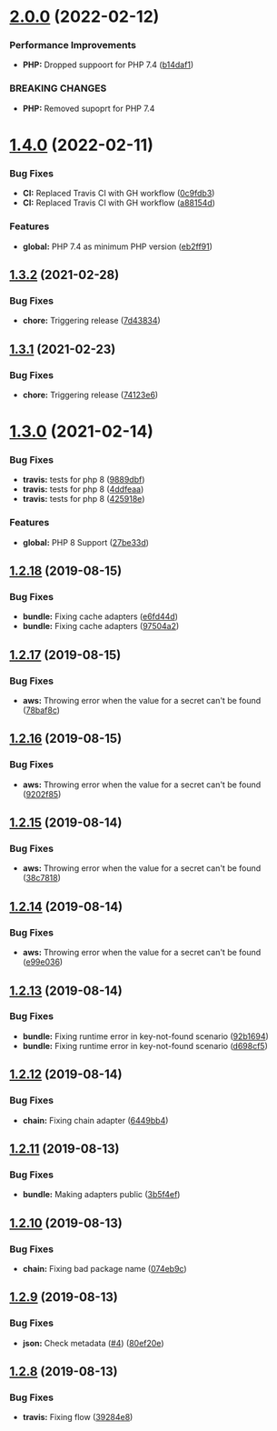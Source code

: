 # [2.0.0](https://github.com/secretary/php/compare/1.4.0...2.0.0) (2022-02-12)


### Performance Improvements

* **PHP:** Dropped suppoort for PHP 7.4 ([b14daf1](https://github.com/secretary/php/commit/b14daf1822875fa2c3f7cb2f8840737df7fed1bc))


### BREAKING CHANGES

* **PHP:** Removed supoprt for PHP 7.4

# [1.4.0](https://github.com/secretary/php/compare/1.3.2...1.4.0) (2022-02-11)


### Bug Fixes

* **CI:** Replaced Travis CI with GH workflow ([0c9fdb3](https://github.com/secretary/php/commit/0c9fdb3b3110b8060be96a06d0766bff4549bca6))
* **CI:** Replaced Travis CI with GH workflow ([a88154d](https://github.com/secretary/php/commit/a88154d88c8976d2990f6c62d1cbd8d0394c62ca))


### Features

* **global:** PHP 7.4 as minimum PHP version ([eb2ff91](https://github.com/secretary/php/commit/eb2ff91db84c3924eab57f43d59aa5c4eac61e4d))

## [1.3.2](https://github.com/secretary/php/compare/1.3.1...1.3.2) (2021-02-28)


### Bug Fixes

* **chore:** Triggering release ([7d43834](https://github.com/secretary/php/commit/7d4383441f058377bca4258408d38e05eb81853a))

## [1.3.1](https://github.com/secretary/php/compare/1.3.0...1.3.1) (2021-02-23)


### Bug Fixes

* **chore:** Triggering release ([74123e6](https://github.com/secretary/php/commit/74123e632d1c182a4d03ebf6852ca2e7a6dade1a))

# [1.3.0](https://github.com/secretary/php/compare/1.2.18...1.3.0) (2021-02-14)


### Bug Fixes

* **travis:** tests for php 8 ([9889dbf](https://github.com/secretary/php/commit/9889dbfd9fa639d6a942c2b2577323beccadb923))
* **travis:** tests for php 8 ([4ddfeaa](https://github.com/secretary/php/commit/4ddfeaaf27b8558a49d1a9381c2df335dbc0a96f))
* **travis:** tests for php 8 ([425918e](https://github.com/secretary/php/commit/425918e173f99ce623ab96ac2993675788d18d51))


### Features

* **global:** PHP 8 Support ([27be33d](https://github.com/secretary/php/commit/27be33d2771b56e938d38e335c442a19c3427c74))

## [1.2.18](https://github.com/secretary/php/compare/1.2.17...1.2.18) (2019-08-15)


### Bug Fixes

* **bundle:** Fixing cache adapters ([e6fd44d](https://github.com/secretary/php/commit/e6fd44d))
* **bundle:** Fixing cache adapters ([97504a2](https://github.com/secretary/php/commit/97504a2))

## [1.2.17](https://github.com/secretary/php/compare/1.2.16...1.2.17) (2019-08-15)


### Bug Fixes

* **aws:** Throwing error when the value for a secret can't be found ([78baf8c](https://github.com/secretary/php/commit/78baf8c))

## [1.2.16](https://github.com/secretary/php/compare/1.2.15...1.2.16) (2019-08-15)


### Bug Fixes

* **aws:** Throwing error when the value for a secret can't be found ([9202f85](https://github.com/secretary/php/commit/9202f85))

## [1.2.15](https://github.com/secretary/php/compare/1.2.14...1.2.15) (2019-08-14)


### Bug Fixes

* **aws:** Throwing error when the value for a secret can't be found ([38c7818](https://github.com/secretary/php/commit/38c7818))

## [1.2.14](https://github.com/secretary/php/compare/1.2.13...1.2.14) (2019-08-14)


### Bug Fixes

* **aws:** Throwing error when the value for a secret can't be found ([e99e036](https://github.com/secretary/php/commit/e99e036))

## [1.2.13](https://github.com/secretary/php/compare/1.2.12...1.2.13) (2019-08-14)


### Bug Fixes

* **bundle:** Fixing runtime error in key-not-found scenario ([92b1694](https://github.com/secretary/php/commit/92b1694))
* **bundle:** Fixing runtime error in key-not-found scenario ([d698cf5](https://github.com/secretary/php/commit/d698cf5))

## [1.2.12](https://github.com/secretary/php/compare/1.2.11...1.2.12) (2019-08-14)


### Bug Fixes

* **chain:** Fixing chain adapter ([6449bb4](https://github.com/secretary/php/commit/6449bb4))

## [1.2.11](https://github.com/secretary/php/compare/1.2.10...1.2.11) (2019-08-13)


### Bug Fixes

* **bundle:** Making adapters public ([3b5f4ef](https://github.com/secretary/php/commit/3b5f4ef))

## [1.2.10](https://github.com/secretary/php/compare/1.2.9...1.2.10) (2019-08-13)


### Bug Fixes

* **chain:** Fixing bad package name ([074eb9c](https://github.com/secretary/php/commit/074eb9c))

## [1.2.9](https://github.com/secretary/php/compare/1.2.8...1.2.9) (2019-08-13)


### Bug Fixes

* **json:** Check metadata ([#4](https://github.com/secretary/php/issues/4)) ([80ef20e](https://github.com/secretary/php/commit/80ef20e))

## [1.2.8](https://github.com/secretary/php/compare/1.2.7...1.2.8) (2019-08-13)


### Bug Fixes

* **travis:** Fixing flow ([39284e8](https://github.com/secretary/php/commit/39284e8))
